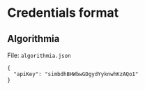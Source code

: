 # Credentials format

## Algorithmia

File: `algorithmia.json`

```
{
  "apiKey": "simbdhBHWbwGDgydYyknwhKzAQo1"
}
```
